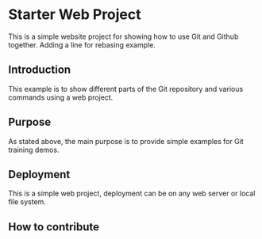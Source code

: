 # Starter Web Project

This is a simple website project for
showing how to use Git and Github together.
Adding a line for rebasing example.

## Introduction

This example is to show different parts 
of the Git repository and various commands 
using a web project.

## Purpose

As stated above, the main purpose is to
provide simple examples for Git training
demos.

## Deployment

This is a simple web project, deployment
can be on any web server or local
file system.

## How to contribute
